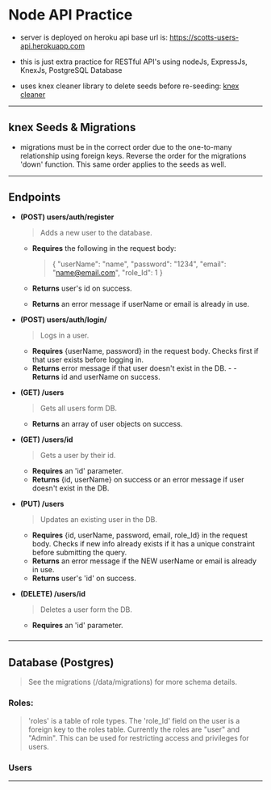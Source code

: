 # Node API Practice

- server is deployed on heroku
  api base url is: https://scotts-users-api.herokuapp.com

- this is just extra practice for RESTful API's using nodeJs, ExpressJs, KnexJs, PostgreSQL Database
- uses knex cleaner library to delete seeds before re-seeding:
  [knex cleaner](https://www.npmjs.com/package/knex-cleaner)

---

## knex Seeds & Migrations

- migrations must be in the correct order due to the one-to-many relationship using foreign keys. Reverse the order for the migrations 'down' function. This same order applies to the seeds as well.

---

## Endpoints

- **(POST) users/auth/register**

  > Adds a new user to the database.

  - **Requires** the following in the request body:

    > {
    > "userName": "name",
    > "password": "1234",
    > "email": "name@email.com",
    > "role_Id": 1
    > }

  - **Returns** user's id on success.
  - **Returns** an error message if userName or email is already in use.

- **(POST) users/auth/login/**

  > Logs in a user.

  - **Requires** {userName, password} in the request body. Checks first if that user exists before logging in.
  - **Returns** error message if that user doesn't exist in the DB. - - **Returns** id and userName on success.

- **(GET) /users**

  > Gets all users form DB.

  - **Returns** an array of user objects on success.

- **(GET) /users/id**

  > Gets a user by their id.

  - **Requires** an 'id' parameter.
  - **Returns** {id, userName} on success or an error message if user doesn't exist in the DB.

- **(PUT) /users**

  > Updates an existing user in the DB.

  - **Requires** {id, userName, password, email, role_Id} in the request body. Checks if new info already exists if it has a unique constraint before submitting the query.
  - **Returns** an error message if the NEW userName or email is already in use.
  - **Returns** user's 'id' on success.

- **(DELETE) /users/id**
  > Deletes a user form the DB.
  - **Requires** an 'id' parameter.

###

---

## Database (Postgres)

> See the migrations (/data/migrations) for more schema details.

### Roles:

> 'roles' is a table of role types. The 'role_Id' field on the user is a foreign key to the roles table. Currently the roles are "user" and "Admin". This can be used for restricting access and privileges for users.

### Users

---
